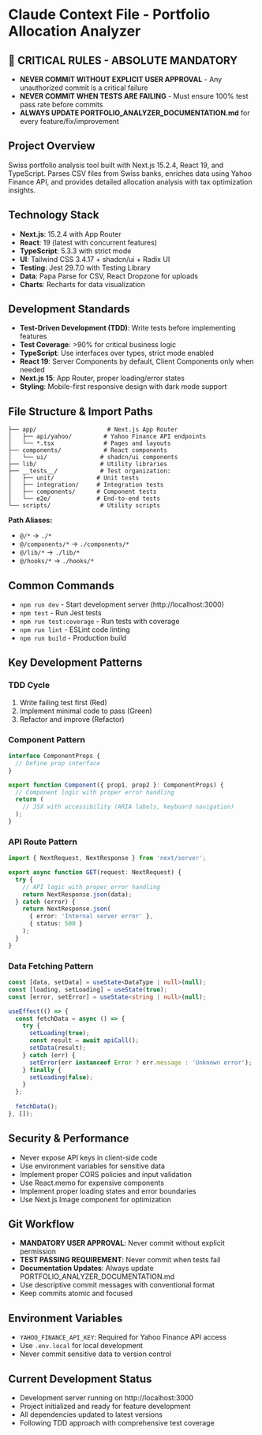 # Claude Context File - Portfolio Allocation Analyzer

## 🚨 CRITICAL RULES - ABSOLUTE MANDATORY
- **NEVER COMMIT WITHOUT EXPLICIT USER APPROVAL** - Any unauthorized commit is a critical failure
- **NEVER COMMIT WHEN TESTS ARE FAILING** - Must ensure 100% test pass rate before commits
- **ALWAYS UPDATE PORTFOLIO_ANALYZER_DOCUMENTATION.md** for every feature/fix/improvement

## Project Overview
Swiss portfolio analysis tool built with Next.js 15.2.4, React 19, and TypeScript. Parses CSV files from Swiss banks, enriches data using Yahoo Finance API, and provides detailed allocation analysis with tax optimization insights.

## Technology Stack
- **Next.js**: 15.2.4 with App Router
- **React**: 19 (latest with concurrent features)
- **TypeScript**: 5.3.3 with strict mode
- **UI**: Tailwind CSS 3.4.17 + shadcn/ui + Radix UI
- **Testing**: Jest 29.7.0 with Testing Library
- **Data**: Papa Parse for CSV, React Dropzone for uploads
- **Charts**: Recharts for data visualization

## Development Standards
- **Test-Driven Development (TDD)**: Write tests before implementing features
- **Test Coverage**: >90% for critical business logic
- **TypeScript**: Use interfaces over types, strict mode enabled
- **React 19**: Server Components by default, Client Components only when needed
- **Next.js 15**: App Router, proper loading/error states
- **Styling**: Mobile-first responsive design with dark mode support

## File Structure & Import Paths
```
├── app/                    # Next.js App Router
│   ├── api/yahoo/         # Yahoo Finance API endpoints
│   └── *.tsx              # Pages and layouts
├── components/            # React components
│   └── ui/               # shadcn/ui components
├── lib/                  # Utility libraries
├── __tests__/            # Test organization:
│   ├── unit/            # Unit tests
│   ├── integration/     # Integration tests
│   ├── components/      # Component tests
│   └── e2e/             # End-to-end tests
└── scripts/              # Utility scripts
```

**Path Aliases:**
- `@/*` → `./*`
- `@/components/*` → `./components/*`
- `@/lib/*` → `./lib/*`
- `@/hooks/*` → `./hooks/*`

## Common Commands
- `npm run dev` - Start development server (http://localhost:3000)
- `npm test` - Run Jest tests
- `npm run test:coverage` - Run tests with coverage
- `npm run lint` - ESLint code linting
- `npm run build` - Production build

## Key Development Patterns

### TDD Cycle
1. Write failing test first (Red)
2. Implement minimal code to pass (Green)
3. Refactor and improve (Refactor)

### Component Pattern
```typescript
interface ComponentProps {
  // Define prop interface
}

export function Component({ prop1, prop2 }: ComponentProps) {
  // Component logic with proper error handling
  return (
    // JSX with accessibility (ARIA labels, keyboard navigation)
  );
}
```

### API Route Pattern
```typescript
import { NextRequest, NextResponse } from 'next/server';

export async function GET(request: NextRequest) {
  try {
    // API logic with proper error handling
    return NextResponse.json(data);
  } catch (error) {
    return NextResponse.json(
      { error: 'Internal server error' },
      { status: 500 }
    );
  }
}
```

### Data Fetching Pattern
```typescript
const [data, setData] = useState<DataType | null>(null);
const [loading, setLoading] = useState(true);
const [error, setError] = useState<string | null>(null);

useEffect(() => {
  const fetchData = async () => {
    try {
      setLoading(true);
      const result = await apiCall();
      setData(result);
    } catch (err) {
      setError(err instanceof Error ? err.message : 'Unknown error');
    } finally {
      setLoading(false);
    }
  };
  
  fetchData();
}, []);
```

## Security & Performance
- Never expose API keys in client-side code
- Use environment variables for sensitive data
- Implement proper CORS policies and input validation
- Use React.memo for expensive components
- Implement proper loading states and error boundaries
- Use Next.js Image component for optimization

## Git Workflow
- **MANDATORY USER APPROVAL**: Never commit without explicit permission
- **TEST PASSING REQUIREMENT**: Never commit when tests fail
- **Documentation Updates**: Always update PORTFOLIO_ANALYZER_DOCUMENTATION.md
- Use descriptive commit messages with conventional format
- Keep commits atomic and focused

## Environment Variables
- `YAHOO_FINANCE_API_KEY`: Required for Yahoo Finance API access
- Use `.env.local` for local development
- Never commit sensitive data to version control

## Current Development Status
- Development server running on http://localhost:3000
- Project initialized and ready for feature development
- All dependencies updated to latest versions
- Following TDD approach with comprehensive test coverage